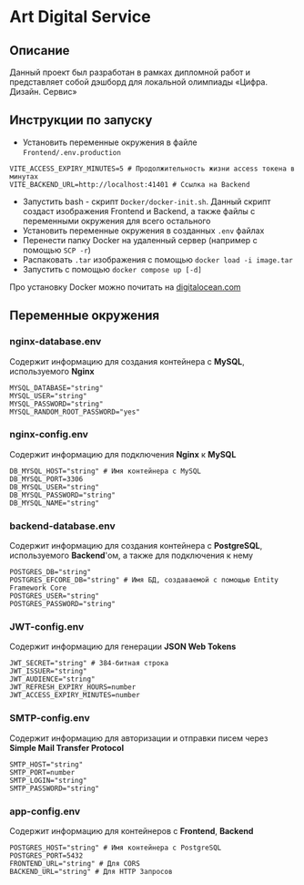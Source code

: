 # Art Digital Service

## Описание
Данный проект был разработан в рамках дипломной работ и представляет собой дэшборд для локальной олимпиады «Цифра. Дизайн. Сервис»

## Инструкции по запуску
- Установить переменные окружения в файле ```Frontend/.env.production```
```env
VITE_ACCESS_EXPIRY_MINUTES=5 # Продолжительность жизни access токена в минутах
VITE_BACKEND_URL=http://localhost:41401 # Ссылка на Backend
```
- Запустить bash - скрипт ```Docker/docker-init.sh```. Данный скрипт создаст изображения Frontend и Backend, а также файлы с переменными окружения для всего остального
- Установить переменные окружения в созданных ```.env``` файлах
- Перенести папку Docker на удаленный сервер (например с помощью ```SCP -r```)
- Распаковать ```.tar``` изображения с помощью ```docker load -i image.tar```
- Запустить с помощью ```docker compose up [-d]```

Про установку Docker можно почитать на [digitalocean.com](https://www.digitalocean.com/community/tutorials/how-to-install-and-use-docker-on-ubuntu-20-04)
## Переменные окружения

### nginx-database.env
Содержит информацию для создания контейнера с **MySQL**, используемого **Nginx**
```
MYSQL_DATABASE="string"
MYSQL_USER="string"
MYSQL_PASSWORD="string"
MYSQL_RANDOM_ROOT_PASSWORD="yes"
```

### nginx-config.env
Содержит информацию для подключения **Nginx** к **MySQL**
```
DB_MYSQL_HOST="string" # Имя контейнера с MySQL
DB_MYSQL_PORT=3306
DB_MYSQL_USER="string"
DB_MYSQL_PASSWORD="string"
DB_MYSQL_NAME="string"
```
### backend-database.env
Содержит информацию для создания контейнера с **PostgreSQL**, используемого **Backend**'ом, а также для подключения к нему
```
POSTGRES_DB="string"
POSTGRES_EFCORE_DB="string" # Имя БД, создаваемой с помощью Entity Framework Core
POSTGRES_USER="string"
POSTGRES_PASSWORD="string"
```

### JWT-config.env
Содержит информацию для генерации **JSON Web Tokens**
```
JWT_SECRET="string" # 384-битная строка
JWT_ISSUER="string"
JWT_AUDIENCE="string"
JWT_REFRESH_EXPIRY_HOURS=number
JWT_ACCESS_EXPIRY_MINUTES=number
```

### SMTP-config.env
Содержит информацию для авторизации и отправки писем через **Simple Mail Transfer Protocol**
```
SMTP_HOST="string"
SMTP_PORT=number
SMTP_LOGIN="string"
SMTP_PASSWORD="string"
```

### app-config.env
Содержит информацию для контейнеров с **Frontend**, **Backend**
```
POSTGRES_HOST="string" # Имя контейнера с PostgreSQL
POSTGRES_PORT=5432
FRONTEND_URL="string" # Для CORS
BACKEND_URL="string" # Для HTTP Запросов
```


